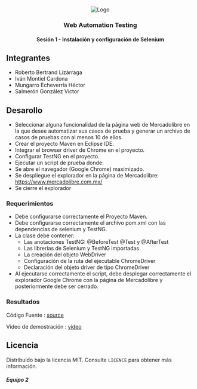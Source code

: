 <!-- PROJECT LOGO -->
<br />
<p align="center">
  <a>
    <img src="https://upload.wikimedia.org/wikipedia/commons/4/43/Cognizant_logo_2022.svg" alt="Logo">
  </a>

<h3 align="center">Web Automation Testing</h3>
<h4 align="center">Sesión 1 - Instalación y configuración de Selenium</h4>

## Integrantes

* Roberto Bertrand Lizárraga
* Iván Montiel Cardona
* Mungarro Echeverría Héctor
* Salmerón González Victor

## Desarollo
* Seleccionar alguna funcionalidad de la página web de Mercadolibre en la que desee automatizar sus casos de prueba y generar un archivo de casos de pruebas con al menos 10 de ellos.
* Crear el proyecto Maven en Eclipse IDE.
* Integrar el browser driver de Chrome en el proyecto.
* Configurar TestNG en el proyecto.
* Ejecutar un script de prueba donde:
* Se abre el navegador (Google Chrome) maximizado.
* Se despliegue el explorador en la página de Mercadolibre:
https://www.mercadolibre.com.mx/
* Se cierre el explorador

### Requerimientos

* Debe configurarse correctamente el Proyecto Maven.
* Debe configurarse correctamente el archivo pom.xml con las dependencias de selenium y TestNG.
* La clase debe contener:
	* Las anotaciones TestNG: @BeforeTest @Test y @AfterTest
	* Las librerías de Selenium y TestNG importadas
	* La creación del objeto WebDriver
	* Configuración de la ruta del ejecutable ChromeDriver
	* Declaración del objeto driver de tipo ChromeDriver
* Al ejecutarse correctamente el script, debe desplegar correctamente el explorador Google Chrome con la página de Mercadolibre y posteriormente debe ser cerrado.

### Resultados

Código Fuente : [source](https://github.com/begeistert/WebAutomationPostworks/raw/main/Sesion%201/webautomationSesion01.zip)

Video de demostración : [video](https://github.com/begeistert/WebAutomationPostworks/raw/main/Sesion%201/PostWorkSesion01.mp4)


## Licencia
Distribuido bajo la licencia MIT. Consulte `LICENCE` para obtener más información.

##### Equipo 2
